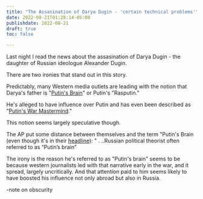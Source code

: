 ```yaml
---
title: "The Assasination of Darya Dugin - 'certain technical problems'"
date: 2022-08-21T01:28:14-05:00
publishdate: 2022-08-21
draft: true
toc: false

---
```


Last night I read the news about the assasination of Darya Dugin - the daughter of Russian ideologue Alexander Dugin. 

There are two ironies that stand out in this story.

Predictably, many Western media outlets are leading with the notion that Darya's father is "<a href="https://www.washingtonpost.com/politics/daughter-of-putins-brain-ideologist-killed-in-car-blast/2022/08/21/ded9acc0-2124-11ed-9ce6-68253bd31864_story.html" target="blank">Putin's Brain</a>" or Putin's "Rasputin." 

He's alleged to have influence over Putin and has even been described as "<a href="https://www.thesun.co.uk/news/19571946/putins-guide-alexander-hospital-bomb-killed-daughter/" target="blank">Putin's War Mastermind</a>." 

This notion seems largely speculative though. 

The AP put some distance between themselves and the term "Putin's Brain (even though it's in their <a href="
https://apnews.com/article/russia-ukraine-moscow-government-and-politics-c710e37b5cad623ff6ea47cfca6138ac" target="blank">headline</a>): " . ..Russian political theorist often referred to as “Putin’s brain” 

The irony is the reason he's referred to as "Putin's brain" seems to be because western journalists led with that narrative early in the war, and it spread, largely uncritically. And that attention paid to him seems likely to have boosted his influence not only abroad but also in Russia. 

-note on obscurity


